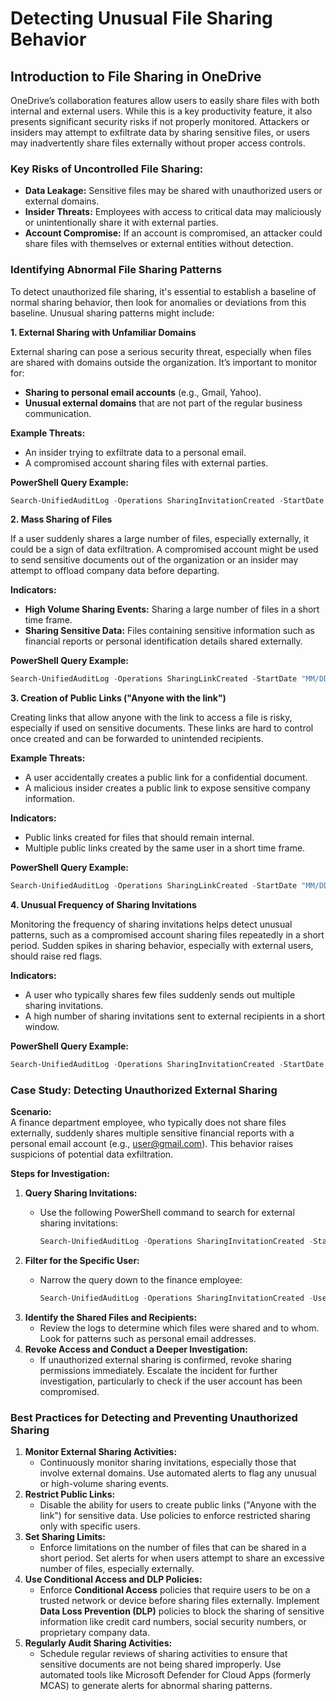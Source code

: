 # Detecting Unusual File Sharing Behavior

## **Introduction to File Sharing in OneDrive**

OneDrive’s collaboration features allow users to easily share files with both internal and external users. While this is a key productivity feature, it also presents significant security risks if not properly monitored. Attackers or insiders may attempt to exfiltrate data by sharing sensitive files, or users may inadvertently share files externally without proper access controls.

### **Key Risks of Uncontrolled File Sharing:**

* **Data Leakage:** Sensitive files may be shared with unauthorized users or external domains.
* **Insider Threats:** Employees with access to critical data may maliciously or unintentionally share it with external parties.
* **Account Compromise:** If an account is compromised, an attacker could share files with themselves or external entities without detection.

### **Identifying Abnormal File Sharing Patterns**

To detect unauthorized file sharing, it's essential to establish a baseline of normal sharing behavior, then look for anomalies or deviations from this baseline. Unusual sharing patterns might include:

**1. External Sharing with Unfamiliar Domains**

External sharing can pose a serious security threat, especially when files are shared with domains outside the organization. It’s important to monitor for:

* **Sharing to personal email accounts** (e.g., Gmail, Yahoo).
* **Unusual external domains** that are not part of the regular business communication.

**Example Threats:**

* An insider trying to exfiltrate data to a personal email.
* A compromised account sharing files with external parties.

**PowerShell Query Example:**

```powershell
Search-UnifiedAuditLog -Operations SharingInvitationCreated -StartDate "MM/DD/YYYY" -EndDate "MM/DD/YYYY" | Where-Object {$_.ExternalAccess -eq $true}
```

**2. Mass Sharing of Files**

If a user suddenly shares a large number of files, especially externally, it could be a sign of data exfiltration. A compromised account might be used to send sensitive documents out of the organization or an insider may attempt to offload company data before departing.

**Indicators:**

* **High Volume Sharing Events:** Sharing a large number of files in a short time frame.
* **Sharing Sensitive Data:** Files containing sensitive information such as financial reports or personal identification details shared externally.

**PowerShell Query Example:**

```powershell
Search-UnifiedAuditLog -Operations SharingLinkCreated -StartDate "MM/DD/YYYY" -EndDate "MM/DD/YYYY" | Where-Object {$_.ResultSize -gt 50}
```

**3. Creation of Public Links ("Anyone with the link")**

Creating links that allow anyone with the link to access a file is risky, especially if used on sensitive documents. These links are hard to control once created and can be forwarded to unintended recipients.

**Example Threats:**

* A user accidentally creates a public link for a confidential document.
* A malicious insider creates a public link to expose sensitive company information.

**Indicators:**

* Public links created for files that should remain internal.
* Multiple public links created by the same user in a short time frame.

**PowerShell Query Example:**

```powershell
Search-UnifiedAuditLog -Operations SharingLinkCreated -StartDate "MM/DD/YYYY" -EndDate "MM/DD/YYYY" | Where-Object {$_.SharingLinkPermission -eq "Anyone"}
```

**4. Unusual Frequency of Sharing Invitations**

Monitoring the frequency of sharing invitations helps detect unusual patterns, such as a compromised account sharing files repeatedly in a short period. Sudden spikes in sharing behavior, especially with external users, should raise red flags.

**Indicators:**

* A user who typically shares few files suddenly sends out multiple sharing invitations.
* A high number of sharing invitations sent to external recipients in a short window.

**PowerShell Query Example:**

```powershell
Search-UnifiedAuditLog -Operations SharingInvitationCreated -StartDate "MM/DD/YYYY" -EndDate "MM/DD/YYYY" | Group-Object -Property UserId | Where-Object {$_.Count -gt 10}
```

### **Case Study: Detecting Unauthorized External Sharing**

**Scenario:**\
A finance department employee, who typically does not share files externally, suddenly shares multiple sensitive financial reports with a personal email account (e.g., user@gmail.com). This behavior raises suspicions of potential data exfiltration.

**Steps for Investigation:**

1. **Query Sharing Invitations:**
   *   Use the following PowerShell command to search for external sharing invitations:

       ```powershell
       Search-UnifiedAuditLog -Operations SharingInvitationCreated -StartDate "MM/DD/YYYY" -EndDate "MM/DD/YYYY" | Where-Object {$_.ExternalAccess -eq $true}
       ```
2. **Filter for the Specific User:**
   *   Narrow the query down to the finance employee:

       ```powershell
       Search-UnifiedAuditLog -Operations SharingInvitationCreated -UserIds finance_employee@example.com -StartDate "MM/DD/YYYY" -EndDate "MM/DD/YYYY"
       ```
3. **Identify the Shared Files and Recipients:**
   * Review the logs to determine which files were shared and to whom. Look for patterns such as personal email addresses.
4. **Revoke Access and Conduct a Deeper Investigation:**
   * If unauthorized external sharing is confirmed, revoke sharing permissions immediately. Escalate the incident for further investigation, particularly to check if the user account has been compromised.

### **Best Practices for Detecting and Preventing Unauthorized Sharing**

1. **Monitor External Sharing Activities:**
   * Continuously monitor sharing invitations, especially those that involve external domains. Use automated alerts to flag any unusual or high-volume sharing events.
2. **Restrict Public Links:**
   * Disable the ability for users to create public links ("Anyone with the link") for sensitive data. Use policies to enforce restricted sharing only with specific users.
3. **Set Sharing Limits:**
   * Enforce limitations on the number of files that can be shared in a short period. Set alerts for when users attempt to share an excessive number of files, especially externally.
4. **Use Conditional Access and DLP Policies:**
   * Enforce **Conditional Access** policies that require users to be on a trusted network or device before sharing files externally. Implement **Data Loss Prevention (DLP)** policies to block the sharing of sensitive information like credit card numbers, social security numbers, or proprietary company data.
5. **Regularly Audit Sharing Activities:**
   * Schedule regular reviews of sharing activities to ensure that sensitive documents are not being shared improperly. Use automated tools like Microsoft Defender for Cloud Apps (formerly MCAS) to generate alerts for abnormal sharing patterns.
